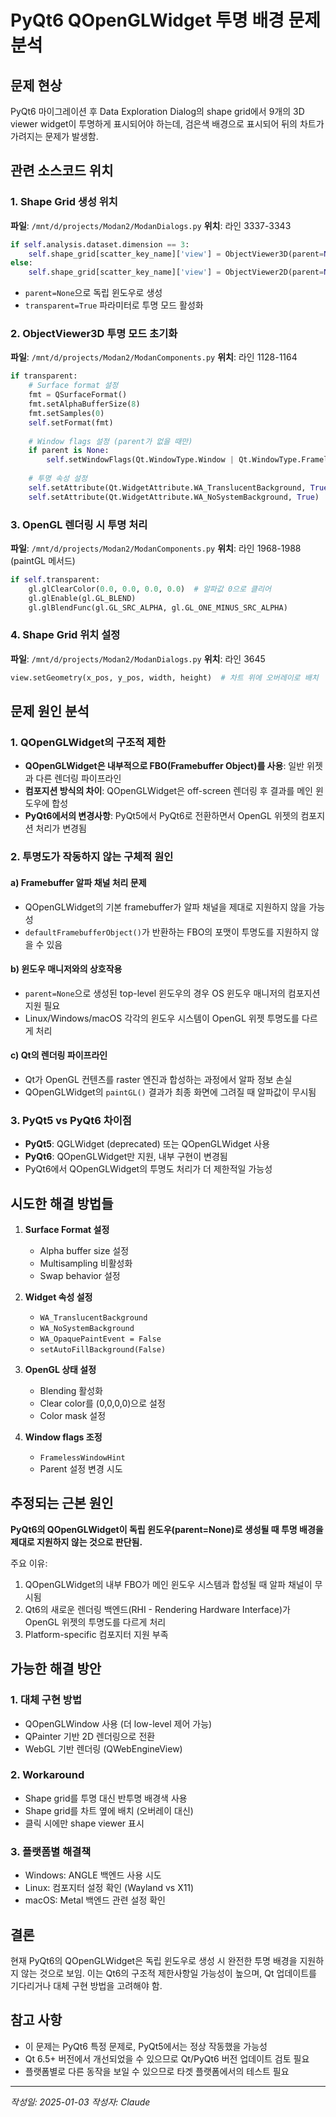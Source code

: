 # PyQt6 QOpenGLWidget 투명 배경 문제 분석

## 문제 현상
PyQt6 마이그레이션 후 Data Exploration Dialog의 shape grid에서 9개의 3D viewer widget이 투명하게 표시되어야 하는데, 검은색 배경으로 표시되어 뒤의 차트가 가려지는 문제가 발생함.

## 관련 소스코드 위치

### 1. Shape Grid 생성 위치
**파일**: `/mnt/d/projects/Modan2/ModanDialogs.py`
**위치**: 라인 3337-3343
```python
if self.analysis.dataset.dimension == 3:
    self.shape_grid[scatter_key_name]['view'] = ObjectViewer3D(parent=None,transparent=True)
else:
    self.shape_grid[scatter_key_name]['view'] = ObjectViewer2D(parent=None,transparent=True)
```
- `parent=None`으로 독립 윈도우로 생성
- `transparent=True` 파라미터로 투명 모드 활성화

### 2. ObjectViewer3D 투명 모드 초기화
**파일**: `/mnt/d/projects/Modan2/ModanComponents.py`
**위치**: 라인 1128-1164
```python
if transparent:
    # Surface format 설정
    fmt = QSurfaceFormat()
    fmt.setAlphaBufferSize(8)
    fmt.setSamples(0)
    self.setFormat(fmt)
    
    # Window flags 설정 (parent가 없을 때만)
    if parent is None:
        self.setWindowFlags(Qt.WindowType.Window | Qt.WindowType.FramelessWindowHint)
    
    # 투명 속성 설정
    self.setAttribute(Qt.WidgetAttribute.WA_TranslucentBackground, True)
    self.setAttribute(Qt.WidgetAttribute.WA_NoSystemBackground, True)
```

### 3. OpenGL 렌더링 시 투명 처리
**파일**: `/mnt/d/projects/Modan2/ModanComponents.py`
**위치**: 라인 1968-1988 (paintGL 메서드)
```python
if self.transparent:
    gl.glClearColor(0.0, 0.0, 0.0, 0.0)  # 알파값 0으로 클리어
    gl.glEnable(gl.GL_BLEND)
    gl.glBlendFunc(gl.GL_SRC_ALPHA, gl.GL_ONE_MINUS_SRC_ALPHA)
```

### 4. Shape Grid 위치 설정
**파일**: `/mnt/d/projects/Modan2/ModanDialogs.py`
**위치**: 라인 3645
```python
view.setGeometry(x_pos, y_pos, width, height)  # 차트 위에 오버레이로 배치
```

## 문제 원인 분석

### 1. QOpenGLWidget의 구조적 제한
- **QOpenGLWidget은 내부적으로 FBO(Framebuffer Object)를 사용**: 일반 위젯과 다른 렌더링 파이프라인
- **컴포지션 방식의 차이**: QOpenGLWidget은 off-screen 렌더링 후 결과를 메인 윈도우에 합성
- **PyQt6에서의 변경사항**: PyQt5에서 PyQt6로 전환하면서 OpenGL 위젯의 컴포지션 처리가 변경됨

### 2. 투명도가 작동하지 않는 구체적 원인

#### a) Framebuffer 알파 채널 처리 문제
- QOpenGLWidget의 기본 framebuffer가 알파 채널을 제대로 지원하지 않을 가능성
- `defaultFramebufferObject()`가 반환하는 FBO의 포맷이 투명도를 지원하지 않을 수 있음

#### b) 윈도우 매니저와의 상호작용
- `parent=None`으로 생성된 top-level 윈도우의 경우 OS 윈도우 매니저의 컴포지션 지원 필요
- Linux/Windows/macOS 각각의 윈도우 시스템이 OpenGL 위젯 투명도를 다르게 처리

#### c) Qt의 렌더링 파이프라인
- Qt가 OpenGL 컨텐츠를 raster 엔진과 합성하는 과정에서 알파 정보 손실
- QOpenGLWidget의 `paintGL()` 결과가 최종 화면에 그려질 때 알파값이 무시됨

### 3. PyQt5 vs PyQt6 차이점
- **PyQt5**: QGLWidget (deprecated) 또는 QOpenGLWidget 사용
- **PyQt6**: QOpenGLWidget만 지원, 내부 구현이 변경됨
- PyQt6에서 QOpenGLWidget의 투명도 처리가 더 제한적일 가능성

## 시도한 해결 방법들

1. **Surface Format 설정**
   - Alpha buffer size 설정
   - Multisampling 비활성화
   - Swap behavior 설정

2. **Widget 속성 설정**
   - `WA_TranslucentBackground`
   - `WA_NoSystemBackground`
   - `WA_OpaquePaintEvent = False`
   - `setAutoFillBackground(False)`

3. **OpenGL 상태 설정**
   - Blending 활성화
   - Clear color를 (0,0,0,0)으로 설정
   - Color mask 설정

4. **Window flags 조정**
   - `FramelessWindowHint`
   - Parent 설정 변경 시도

## 추정되는 근본 원인

**PyQt6의 QOpenGLWidget이 독립 윈도우(parent=None)로 생성될 때 투명 배경을 제대로 지원하지 않는 것으로 판단됨.**

주요 이유:
1. QOpenGLWidget의 내부 FBO가 메인 윈도우 시스템과 합성될 때 알파 채널이 무시됨
2. Qt6의 새로운 렌더링 백엔드(RHI - Rendering Hardware Interface)가 OpenGL 위젯의 투명도를 다르게 처리
3. Platform-specific 컴포지터 지원 부족

## 가능한 해결 방안

### 1. 대체 구현 방법
- QOpenGLWindow 사용 (더 low-level 제어 가능)
- QPainter 기반 2D 렌더링으로 전환
- WebGL 기반 렌더링 (QWebEngineView)

### 2. Workaround
- Shape grid를 투명 대신 반투명 배경색 사용
- Shape grid를 차트 옆에 배치 (오버레이 대신)
- 클릭 시에만 shape viewer 표시

### 3. 플랫폼별 해결책
- Windows: ANGLE 백엔드 사용 시도
- Linux: 컴포지터 설정 확인 (Wayland vs X11)
- macOS: Metal 백엔드 관련 설정 확인

## 결론

현재 PyQt6의 QOpenGLWidget은 독립 윈도우로 생성 시 완전한 투명 배경을 지원하지 않는 것으로 보임. 이는 Qt6의 구조적 제한사항일 가능성이 높으며, Qt 업데이트를 기다리거나 대체 구현 방법을 고려해야 함.

## 참고 사항

- 이 문제는 PyQt6 특정 문제로, PyQt5에서는 정상 작동했을 가능성
- Qt 6.5+ 버전에서 개선되었을 수 있으므로 Qt/PyQt6 버전 업데이트 검토 필요
- 플랫폼별로 다른 동작을 보일 수 있으므로 타겟 플랫폼에서의 테스트 필요

---
*작성일: 2025-01-03*
*작성자: Claude*